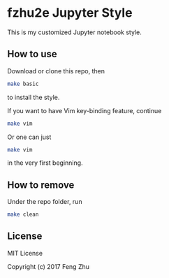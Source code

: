 # fzhu2e Jupyter Style

This is my customized Jupyter notebook style.

## How to use
Download or clone this repo, then
```bash
make basic
```
to install the style.

If you want to have Vim key-binding feature, continue
```bash
make vim
```

Or one can just
```bash
make vim
```
in the very first beginning.


## How to remove
Under the repo folder, run
```bash
make clean
```

## License
MIT License

Copyright (c) 2017 Feng Zhu
